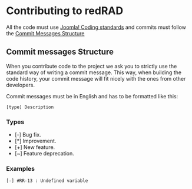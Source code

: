 Contributing to redRAD
======

All the code must use [Joomla! Coding standards](http://joomla.github.io/joomla-platform/?coding-standards/chapters/php.md "Joomla! Coding standards") and commits must follow the [Commit Messages Structure](#CMM)  

<a name="CMM"></a> Commit messages Structure
----------------

When you contribute code to the project we ask you to strictly use the standard way of writing a commit message. This way, when building the code history, your commit message will fit nicely with the ones from other developers.  

Commit messages must be in English and has to be formatted like this:  

<code>[type] Description</code>  

### Types  

* [-] Bug fix.
* [*] Improvement.
* [+] New feature.
* [~] Feature deprecation.

### Examples  
<code>[-] #RR-13 : Undefined variable </code>  